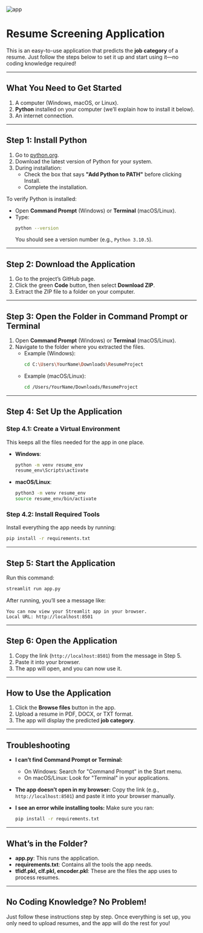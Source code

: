![app](https://github.com/user-attachments/assets/7db937b7-9479-40c5-b397-df24531a7a10)

# Resume Screening Application

This is an easy-to-use application that predicts the **job category** of a resume. Just follow the steps below to set it up and start using it—no coding knowledge required!

---

## What You Need to Get Started

1. A computer (Windows, macOS, or Linux).
2. **Python** installed on your computer (we’ll explain how to install it below).
3. An internet connection.

---

## Step 1: Install Python

1. Go to [python.org](https://www.python.org/downloads/).
2. Download the latest version of Python for your system.
3. During installation:
   - Check the box that says **"Add Python to PATH"** before clicking Install.
   - Complete the installation.

To verify Python is installed:
- Open **Command Prompt** (Windows) or **Terminal** (macOS/Linux).
- Type:
  ```bash
  python --version
  ```
  You should see a version number (e.g., `Python 3.10.5`).

---

## Step 2: Download the Application

1. Go to the project’s GitHub page.
2. Click the green **Code** button, then select **Download ZIP**.
3. Extract the ZIP file to a folder on your computer.

---

## Step 3: Open the Folder in Command Prompt or Terminal

1. Open **Command Prompt** (Windows) or **Terminal** (macOS/Linux).
2. Navigate to the folder where you extracted the files.
   - Example (Windows):
     ```bash
     cd C:\Users\YourName\Downloads\ResumeProject
     ```
   - Example (macOS/Linux):
     ```bash
     cd /Users/YourName/Downloads/ResumeProject
     ```

---

## Step 4: Set Up the Application

### Step 4.1: Create a Virtual Environment
This keeps all the files needed for the app in one place.
- **Windows**:
  ```bash
  python -m venv resume_env
  resume_env\Scripts\activate
  ```
- **macOS/Linux**:
  ```bash
  python3 -m venv resume_env
  source resume_env/bin/activate
  ```

### Step 4.2: Install Required Tools
Install everything the app needs by running:
```bash
pip install -r requirements.txt
```

---

## Step 5: Start the Application

Run this command:
```bash
streamlit run app.py
```

After running, you’ll see a message like:
```
You can now view your Streamlit app in your browser.
Local URL: http://localhost:8501
```

---

## Step 6: Open the Application

1. Copy the link (`http://localhost:8501`) from the message in Step 5.
2. Paste it into your browser.
3. The app will open, and you can now use it.

---

## How to Use the Application

1. Click the **Browse files** button in the app.
2. Upload a resume in PDF, DOCX, or TXT format.
3. The app will display the predicted **job category**.

---

## Troubleshooting

- **I can’t find Command Prompt or Terminal:**
  - On Windows: Search for "Command Prompt" in the Start menu.
  - On macOS/Linux: Look for "Terminal" in your applications.
  
- **The app doesn’t open in my browser:** Copy the link (e.g., `http://localhost:8501`) and paste it into your browser manually.

- **I see an error while installing tools:** Make sure you ran:
  ```bash
  pip install -r requirements.txt
  ```

---

## What’s in the Folder?

- **app.py**: This runs the application.
- **requirements.txt**: Contains all the tools the app needs.
- **tfidf.pkl, clf.pkl, encoder.pkl**: These are the files the app uses to process resumes.

---

## No Coding Knowledge? No Problem!

Just follow these instructions step by step. Once everything is set up, you only need to upload resumes, and the app will do the rest for you!
